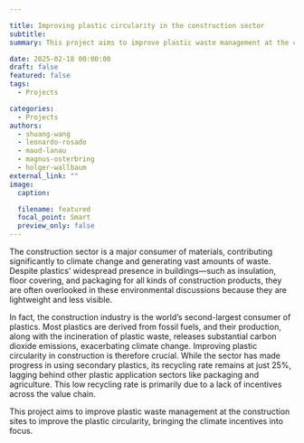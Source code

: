 ```yaml
---

title: Improving plastic circularity in the construction sector
subtitle: 
summary: This project aims to improve plastic waste management at the construction sites to improve the plastic circularity, bringing the climate incentives into focus. 

date: 2025-02-18 00:00:00
draft: false
featured: false
tags:
  - Projects

categories:
  - Projects
authors:
  - shuang-wang
  - leonardo-rosado
  - maud-lanau
  - magnus-osterbring
  - holger-wallbaum
external_link: ""
image:
  caption: 

  filename: featured
  focal_point: Smart
  preview_only: false
---
```



The construction sector is a major consumer of materials, contributing significantly to climate change and generating vast amounts of waste. Despite plastics’ widespread presence in buildings—such as insulation, floor covering, and packaging for all kinds of construction products, they are often overlooked in these environmental discussions because they are lightweight and less visible. 

In fact, the construction industry is the world’s second-largest consumer of plastics. Most plastics are derived from fossil fuels, and their production, along with the incineration of plastic waste, releases substantial carbon dioxide emissions, exacerbating climate change. Improving plastic circularity in construction is therefore crucial. While the sector has made progress in using secondary plastics, its recycling rate remains at just 25%, lagging behind other plastic application sectors like packaging and agriculture. This low recycling rate is primarily due to a lack of incentives across the value chain.

This project aims to improve plastic waste management at the construction sites to improve the plastic circularity, bringing the climate incentives into focus. 

<!-- ![European Union](Flag_of_Europe.png) -->

